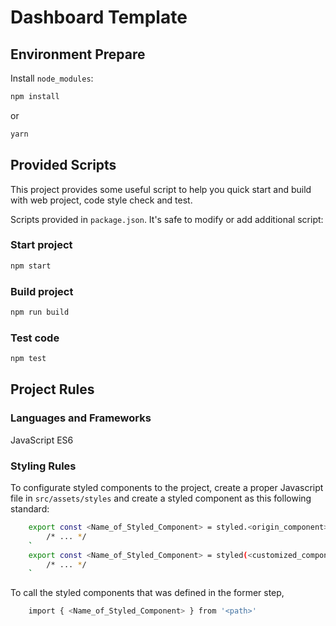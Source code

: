 # Dashboard Template

## Environment Prepare

Install `node_modules`:

```bash
npm install
```

or

```bash
yarn
```

## Provided Scripts

This project provides some useful script to help you quick start and build with web project, code style check and test.

Scripts provided in `package.json`. It's safe to modify or add additional script:

### Start project

```bash
npm start
```

### Build project

```bash
npm run build
```

### Test code

```bash
npm test
```

## Project Rules

### Languages and Frameworks
JavaScript ES6

### Styling Rules
To configurate styled components to the project, create a proper Javascript file in `src/assets/styles` and create a styled component as this following standard:
```bash
    export const <Name_of_Styled_Component> = styled.<origin_component>`
        /* ... */
    `
    export const <Name_of_Styled_Component> = styled(<customized_component>)`
        /* ... */
    `
```
To call the styled components that was defined in the former step, 
```bash
    import { <Name_of_Styled_Component> } from '<path>'
```